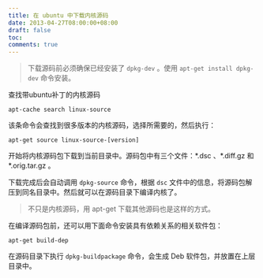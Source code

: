 ```yaml
---
title: 在 ubuntu 中下载内核源码
date: 2013-04-27T08:00:00+08:00
draft: false
toc:
comments: true
---
```



>下载源码前必须确保已经安装了 `dpkg-dev` 。使用 `apt-get install dpkg-dev` 命令安装。

查找带ubuntu补丁的内核源码

	apt-cache search linux-source

该条命令会查找到很多版本的内核源码，选择所需要的，然后执行：

	apt-get source linux-source-[version]

开始将内核源码包下载到当前目录中。源码包中有三个文件：\*.dsc 、\*.diff.gz 和 \*.orig.tar.gz 。

下载完成后会自动调用 `dpkg-source` 命令，根据 `dsc` 文件中的信息，将源码包解压到同名目录中。然后就可以在源码目录下编译内核了。

>不只是内核源码，用 apt-get 下载其他源码也是这样的方式。

在编译源码包前，还可以用下面命令安装具有依赖关系的相关软件包：

	apt-get build-dep

在源码目录下执行 `dpkg-buildpackage` 命令，会生成 Deb 软件包，并放置在上层目录中。
